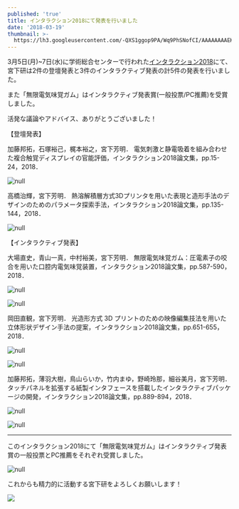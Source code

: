 ```yaml
---
published: 'true'
title: インタラクション2018にて発表を行いました
date: '2018-03-19'
thumbnail: >-
  https://lh3.googleusercontent.com/-QXS1ggop9PA/Wq9PhSNofCI/AAAAAAAAEKw/ZwlRGk7N0s4Kdp49fswQdYNWo-LtyJ1iwCE0YBhgL/20180307_173838.jpg
---
```

3月5日(月)~7日(水)に学術総合センターで行われた[インタラクション2018](http://www.interaction-ipsj.org/2018/)にて、宮下研は2件の登壇発表と3件のインタラクティブ発表の計5件の発表を行いました。

また「無限電気味覚ガム」はインタラクティブ発表賞(一般投票/PC推薦)を受賞しました。

活発な議論やアドバイス、ありがとうございました！ 

【登壇発表】

加藤邦拓，石塚裕己，梶本裕之，宮下芳明． 電気刺激と静電吸着を組み合わせた複合触覚ディスプレイの官能評価，インタラクション2018論文集，pp.15-24，2018．

![null](https://lh3.googleusercontent.com/-xu8E69JAlnU/Wq9JgSzE-cI/AAAAAAAAEGg/kfV_93hjAr0audgMeAbjChglHKsUdt13ACE0YBhgL/DSC_3399.JPG)

高橋治輝，宮下芳明． 熱溶解積層方式3Dプリンタを用いた表現と造形手法のデザインのためのパラメータ探索手法，インタラクション2018論文集，pp.135-144，2018．

![null](https://lh3.googleusercontent.com/-kIoJkrR3DJs/Wq9JgVDAD_I/AAAAAAAAEIs/OEu8mul8IGAiOn55WUFqlQCh3oBDXnEZQCE0YBhgL/IMG_20180306_164856.jpg)

【インタラクティブ発表】

大場直史，青山一真，中村裕美，宮下芳明． 無限電気味覚ガム：圧電素子の咬合を用いた口腔内電気味覚装置，インタラクション2018論文集，pp.587-590，2018．

![null](https://lh3.googleusercontent.com/-MMS-ibEo_3U/Wq9JgR70omI/AAAAAAAAEI0/69tLRKRJNJAWN_zXvNB4EvFVA_6GHsHrwCE0YBhgL/DSC_3476.JPG)

![null](https://lh3.googleusercontent.com/-dhz_ivmOfhY/Wq9JgdVRyUI/AAAAAAAAEGg/66CBoEaXnoowKyR8kpuurDfCdjiOJHfHQCE0YBhgL/DSC_3593.JPG)

岡田直観，宮下芳明． 光造形方式 3D プリントのための映像編集技法を用いた立体形状デザイン手法の提案，インタラクション2018論文集，pp.651-655，2018．

![null](https://lh3.googleusercontent.com/-jgGomvyAj1Q/Wq9JgbyZXHI/AAAAAAAAEGg/BUyl8_MkWSEgs8mlZDWsYCMmc7Qnujo7QCE0YBhgL/IMG_9425.JPG)

![null](https://lh3.googleusercontent.com/-aMuHNj4WAR8/Wq9JgQzK7sI/AAAAAAAAEI0/SDuDi1ighb0UCW2zjRw34tnRJhcVdqhKQCE0YBhgL/IMG_9428.JPG)

加藤邦拓，薄羽大樹，鳥山らいか，竹内まゆ，野崎玲那，細谷美月，宮下芳明． タッチパネルを拡張する紙製インタフェースを搭載したインタラクティブパッケージの開発，インタラクション2018論文集，pp.889-894，2018．

![null](https://lh3.googleusercontent.com/-rYGD3Vm08cI/Wq9JgeF3xWI/AAAAAAAAEIY/JJ6FFktSr3An07K4GmdGPGhCAZUg1QSRQCE0YBhgL/20180307_145135.jpg)

![null](https://lh3.googleusercontent.com/-0qv3VhF5a0s/Wq9JgaHDbcI/AAAAAAAAEIc/1mFvhgfyZU0_fVKuRNW0gegYTVeLvj0wwCE0YBhgL/DSC_3532.JPG)

---
このインタラクション2018にて「無限電気味覚ガム」はインタラクティブ発表賞の一般投票とPC推薦をそれぞれ受賞しました。

![null](https://lh3.googleusercontent.com/-iL_g54jmMb4/Wq9P2zwwh2I/AAAAAAAAELE/xxRfeN1yVM4HJjKOxqTlaep00uPIW4YhwCE0YBhgL/20180307_222805.jpg)

これからも精力的に活動する宮下研をよろしくお願いします！

![](https://lh3.googleusercontent.com/-QXS1ggop9PA/Wq9PhSNofCI/AAAAAAAAELQ/mMlVmYyV_3cfxjFzIZmtig_hjwth71OhwCE0YBhgL/20180307_173838.jpg)
